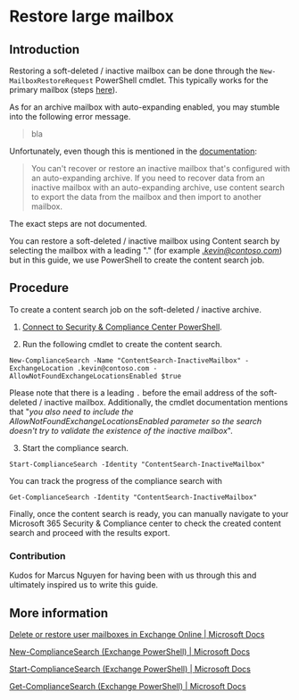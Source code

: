 # Restore large mailbox
## Introduction
Restoring a soft-deleted / inactive mailbox can be done through the `New-MailboxRestoreRequest` PowerShell cmdlet. This typically works for the primary mailbox (steps [here](https://docs.microsoft.com/en-us/exchange/recipients-in-exchange-online/delete-or-restore-mailboxes#restoring-a-user-in-a-hybrid-deployment)).

As for an archive mailbox with auto-expanding enabled, you may stumble into the following error message.
> bla

Unfortunately, even though this is mentioned in the [documentation](https://docs.microsoft.com/en-us/microsoft-365/compliance/restore-an-inactive-mailbox?view=o365-worldwide):
> You can't recover or restore an inactive mailbox that's configured with an auto-expanding archive. If you need to recover data from an inactive mailbox with an auto-expanding archive, use content search to export the data from the mailbox and then import to another mailbox.

The exact steps are not documented.

You can restore a soft-deleted / inactive mailbox using Content search by selecting the mailbox with a leading "." (for example *.kevin@contoso.com*) but in this guide, we use PowerShell to create the content search job.

## Procedure
To create a content search job on the soft-deleted / inactive archive. 

1. [Connect to Security & Compliance Center PowerShell](https://docs.microsoft.com/en-us/powershell/exchange/connect-to-scc-powershell?view=exchange-ps).

2. Run the following cmdlet to create the content search.
```
New-ComplianceSearch -Name "ContentSearch-InactiveMailbox" -ExchangeLocation .kevin@contoso.com -AllowNotFoundExchangeLocationsEnabled $true
```
Please note that there is a leading `.` before the email address of the soft-deleted / inactive mailbox.
Additionally, the cmdlet documentation mentions that "*you also need to include the AllowNotFoundExchangeLocationsEnabled parameter so the search doesn't try to validate the existence of the inactive mailbox*".


3. Start the compliance search.
```
Start-ComplianceSearch -Identity "ContentSearch-InactiveMailbox"
```

You can track the progress of the compliance search with
```
Get-ComplianceSearch -Identity "ContentSearch-InactiveMailbox"
```

Finally, once the content search is ready, you can manually navigate to your Microsoft 365 Security & Compliance center to check the created content search and proceed with the results export.

### Contribution
Kudos for Marcus Nguyen for having been with us through this and ultimately inspired us to write this guide.

## More information
[Delete or restore user mailboxes in Exchange Online | Microsoft Docs](https://docs.microsoft.com/en-us/exchange/recipients-in-exchange-online/delete-or-restore-mailboxes#restoring-a-user-in-a-hybrid-deployment)

[New-ComplianceSearch (Exchange PowerShell) | Microsoft Docs](https://docs.microsoft.com/en-us/powershell/module/exchange/new-compliancesearch?view=exchange-ps)

[Start-ComplianceSearch (Exchange PowerShell) | Microsoft Docs](https://docs.microsoft.com/en-us/powershell/module/exchange/start-compliancesearch?view=exchange-ps)

[Get-ComplianceSearch (Exchange PowerShell) | Microsoft Docs](https://docs.microsoft.com/en-us/powershell/module/exchange/get-compliancesearch?view=exchange-ps)